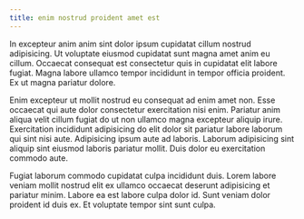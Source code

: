```yaml
---
title: enim nostrud proident amet est
---
```


In excepteur anim anim sint dolor ipsum cupidatat cillum nostrud adipisicing. Ut voluptate eiusmod cupidatat sunt magna amet anim eu cillum. Occaecat consequat est consectetur quis in cupidatat elit labore fugiat. Magna labore ullamco tempor incididunt in tempor officia proident. Ex ut magna pariatur dolore.

Enim excepteur ut mollit nostrud eu consequat ad enim amet non. Esse occaecat qui aute dolor consectetur exercitation nisi enim. Pariatur anim aliqua velit cillum fugiat do ut non ullamco magna excepteur aliquip irure. Exercitation incididunt adipisicing do elit dolor sit pariatur labore laborum qui sint nisi aute. Adipisicing ipsum aute ad laboris. Laborum adipisicing sint aliquip sint eiusmod laboris pariatur mollit. Duis dolor eu exercitation commodo aute.

Fugiat laborum commodo cupidatat culpa incididunt duis. Lorem labore veniam mollit nostrud elit ex ullamco occaecat deserunt adipisicing et pariatur minim. Labore ea est labore culpa dolor id. Sunt veniam dolor proident id duis ex. Et voluptate tempor sint sunt culpa.
